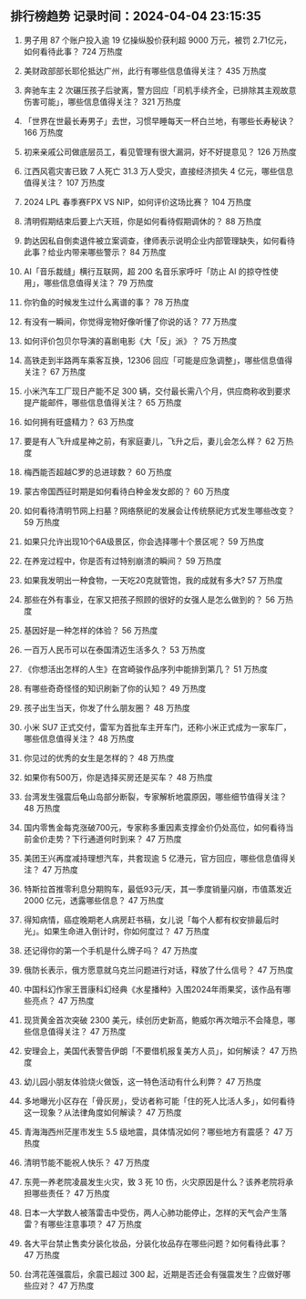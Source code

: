 
## 排行榜趋势 记录时间：2024-04-04 23:15:35
  
  1. 男子用 87 个账户投入逾 19 亿操纵股价获利超 9000 万元，被罚 2.71亿元，如何看待此事？ 724 万热度
    
  2. 美财政部部长耶伦抵达广州，此行有哪些信息值得关注？ 435 万热度
    
  3. 奔驰车主 2 次碾压孩子后驶离，警方回应「司机手续齐全，已排除其主观故意伤害可能」，哪些信息值得关注？ 321 万热度
    
  4. 「世界在世最长寿男子」去世，习惯早睡每天一杯白兰地，有哪些长寿秘诀？ 166 万热度
    
  5. 初来亲戚公司做底层员工，看见管理有很大漏洞，好不好提意见？ 126 万热度
    
  6. 江西风雹灾害已致 7 人死亡 31.3 万人受灾，直接经济损失 4 亿元，哪些信息值得关注？ 107 万热度
    
  7. 2024 LPL 春季赛FPX VS NIP，如何评价这场比赛？ 104 万热度
    
  8. 清明假期结束后要上六天班，你是如何看待假期调休的？ 88 万热度
    
  9. 韵达因私自倒卖退件被立案调查，律师表示说明企业内部管理缺失，如何看待此事？给业内带来哪些警示？ 84 万热度
    
  10. AI「音乐裁缝」横行互联网，超 200 名音乐家呼吁「防止 AI 的掠夺性使用」，哪些信息值得关注？ 79 万热度
    
  11. 你钓鱼的时候发生过什么离谱的事？ 78 万热度
    
  12. 有没有一瞬间，你觉得宠物好像听懂了你说的话？ 77 万热度
    
  13. 如何评价包贝尔导演的喜剧电影《大「反」派》？ 75 万热度
    
  14. 高铁走到半路两车乘客互换，12306 回应「可能是应急调整」，哪些信息值得关注？ 67 万热度
    
  15. 小米汽车工厂现日产能不足 300 辆，交付最长需八个月，供应商称收到要求提产能邮件，哪些信息值得关注？ 65 万热度
    
  16. 如何拥有旺盛精力？ 63 万热度
    
  17. 要是有人飞升成星神之前，有家庭妻儿，飞升之后，妻儿会怎么样？ 62 万热度
    
  18. 梅西能否超越C罗的总进球数？ 60 万热度
    
  19. 蒙古帝国西征时期是如何看待白种金发女郎的？ 60 万热度
    
  20. 如何看待清明节网上扫墓？网络祭祀的发展会让传统祭祀方式发生哪些改变？ 59 万热度
    
  21. 如果只允许出现10个6A级景区，你会选择哪十个景区呢？ 59 万热度
    
  22. 在养宠过程中，你是否有过特别崩溃的瞬间？ 59 万热度
    
  23. 如果我发明出一种食物，一天吃20克就管饱，我的成就有多大? 57 万热度
    
  24. 那些在外有事业，在家又把孩子照顾的很好的女强人是怎么做到的？ 56 万热度
    
  25. 基因好是一种怎样的体验？ 56 万热度
    
  26. 一百万人民币可以在泰国清迈生活多久？ 53 万热度
    
  27. 《你想活出怎样的人生》在宫崎骏作品序列中能排到第几？ 51 万热度
    
  28. 有哪些奇奇怪怪的知识刷新了你的认知？ 49 万热度
    
  29. 孩子出生当天，你发了什么朋友圈？ 48 万热度
    
  30. 小米 SU7 正式交付，雷军为首批车主开车门，还称小米正式成为一家车厂，哪些信息值得关注？ 48 万热度
    
  31. 你见过的优秀的女生是怎样的？ 48 万热度
    
  32. 如果你有500万，你是选择买房还是买车？ 48 万热度
    
  33. 台湾发生强震后龟山岛部分断裂，专家解析地震原因，哪些细节值得关注？ 48 万热度
    
  34. 国内零售金每克涨破700元，专家称多重因素支撑金价仍处高位，如何看待当前金价走势？下行通道何时到来？ 47 万热度
    
  35. 美团王兴再度减持理想汽车，共套现逾 5 亿港元，官方回应，哪些信息值得关注？ 47 万热度
    
  36. 特斯拉首推零利息分期购车，最低93元/天，其一季度销量闪崩，市值蒸发近 2000 亿元，透露哪些信息？ 47 万热度
    
  37. 得知病情，癌症晚期老人病房赶书稿，女儿说「每个人都有权安排最后时光」。如果生命进入倒计时，你如何度过？ 47 万热度
    
  38. 还记得你的第一个手机是什么牌子吗？ 47 万热度
    
  39. 俄防长表示，俄方愿意就乌克兰问题进行对话，释放了什么信号？ 47 万热度
    
  40. 中国科幻作家王晋康科幻经典《水星播种》入围2024年雨果奖，该作品有哪些亮点？ 47 万热度
    
  41. 现货黄金首次突破 2300 美元，续创历史新高，鲍威尔再次暗示不会降息，哪些信息值得关注？ 47 万热度
    
  42. 安理会上，美国代表警告伊朗「不要借机报复美方人员」，如何解读？ 47 万热度
    
  43. 幼儿园小朋友体验烧火做饭，这一特色活动有什么利弊？ 47 万热度
    
  44. 多地曝光小区存在「骨灰房」，受访者称可能「住的死人比活人多」，如何看待这一现象？从法律角度如何解读？ 47 万热度
    
  45. 青海海西州茫崖市发生 5.5 级地震，具体情况如何？哪些地方有震感？ 47 万热度
    
  46. 清明节能不能祝人快乐？ 47 万热度
    
  47. 东莞一养老院凌晨发生火灾，致 3 死 10 伤，火灾原因是什么？该养老院将承担哪些责任？ 47 万热度
    
  48. 日本一大学数人被落雷击中受伤，两人心肺功能停止，怎样的天气会产生落雷？有哪些注意事项？ 47 万热度
    
  49. 各大平台禁止售卖分装化妆品，分装化妆品存在哪些问题？如何看待此事？ 47 万热度
    
  50. 台湾花莲强震后，余震已超过 300 起，近期是否还会有强震发生？应做好哪些应对？ 47 万热度
    